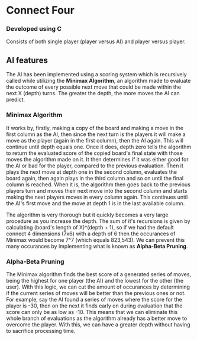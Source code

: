 # Connect Four
### Developed using C

Consists of both single player (player versus AI) and player versus player.

## AI features
The AI has been implemented using a scoring system which is recursively called while utilizing the **Minimax Algorithm**, an algorithm made to evaluate the outcome of every possible next move that could be made within the next X (depth) turns. The greater the depth, the more moves the AI can predict.


### Minimax Algorithm
It works by, firstly, making a copy of the board and making a move in the first column as the AI, then since the next turn is the players it will make a move as the player (again in the first column), then the AI again. This will continue until depth equals one. Once it does, depth zero tells the algorithm to return the evaluated score of the copied board's final state with those moves the algorithm made on it. It then determines if it was either good for the AI or bad for the player, compared to the previous evaluation. Then it plays the next move at depth one in the second column, evaluates the board again, then again plays in the third column and so on until the final column is reached. When it is, the algorithm then goes back to the previous players turn and moves their next move into the second column and starts making the next players moves in every column again. This continues until the AI's first move and the move at depth 1 is in the last available column.

The algorithm is very thorough but it quickly becomes a very large procedure as you increase the depth. The sum of it's recursions is given by calculating (board's length of X)^(depth + 1), so if we had the default connect 4 dimensions (7x6) with a depth of 6 then the occurances of Minimax would become 7^7 (which equals 823,543). We can prevent this many occurances by implementing what is known as **Alpha-Beta Pruning**.


### Alpha-Beta Pruning
The Minimax algorithm finds the best score of a generated series of moves, being the highest for one player (the AI) and the lowest for the other (the user). With this logic, we can cut the amount of occurances by determining if the current series of moves will be better than the previous ones or not. For example, say the AI found a series of moves where the score for the player is -30, then on the next it finds early on during evaluation that the score can only be as low as -10. This means that we can eliminate this whole branch of evaluations as the algorithm already has a better move to overcome the player. With this, we can have a greater depth without having to sacrifice processing time.

